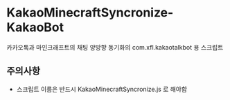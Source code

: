 # KakaoMinecraftSyncronize-KakaoBot
카카오톡과 마인크래프트의 채팅 양방향 동기화의 com.xfl.kakaotalkbot 용 스크립트

## 주의사항
- 스크립트 이름은 반드시 KakaoMinecraftSyncronize.js 로 해야함
